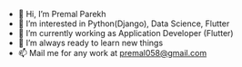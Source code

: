 - 👋 Hi, I’m Premal Parekh
- 👀 I’m interested in Python(Django), Data Science, Flutter 
- 🌱 I’m currently working as Application Developer (Flutter)
- 💞️ I’m always ready to learn new things
- 📫 Mail me for any work at premal058@gmail.com



